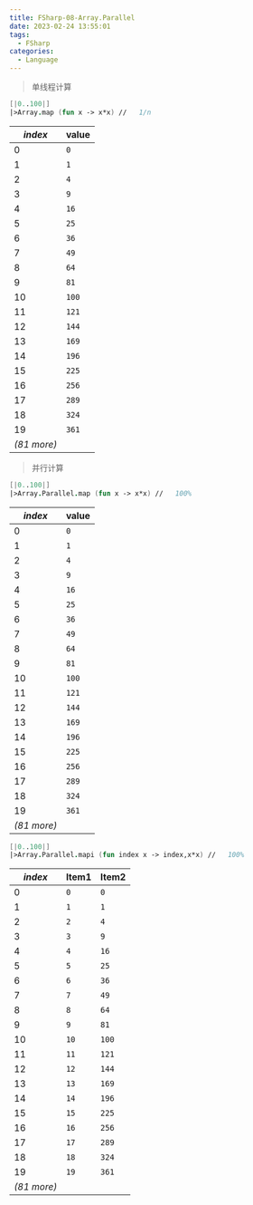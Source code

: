 ```yaml
---
title: FSharp-08-Array.Parallel
date: 2023-02-24 13:55:01
tags: 
  - FSharp
categories: 
  - Language
---
```


> 单线程计算

```fsharp
[|0..100|] 
|>Array.map (fun x -> x*x) //   1/n
```
| *index*     | value |
| ----------- | ----- |
| 0           | `0`   |
| 1           | `1`   |
| 2           | `4`   |
| 3           | `9`   |
| 4           | `16`  |
| 5           | `25`  |
| 6           | `36`  |
| 7           | `49`  |
| 8           | `64`  |
| 9           | `81`  |
| 10          | `100` |
| 11          | `121` |
| 12          | `144` |
| 13          | `169` |
| 14          | `196` |
| 15          | `225` |
| 16          | `256` |
| 17          | `289` |
| 18          | `324` |
| 19          | `361` |
| *(81 more)* |       |

> 并行计算

```fsharp
[|0..100|]
|>Array.Parallel.map (fun x -> x*x) //   100%
```
| *index*     | value |
| ----------- | ----- |
| 0           | `0`   |
| 1           | `1`   |
| 2           | `4`   |
| 3           | `9`   |
| 4           | `16`  |
| 5           | `25`  |
| 6           | `36`  |
| 7           | `49`  |
| 8           | `64`  |
| 9           | `81`  |
| 10          | `100` |
| 11          | `121` |
| 12          | `144` |
| 13          | `169` |
| 14          | `196` |
| 15          | `225` |
| 16          | `256` |
| 17          | `289` |
| 18          | `324` |
| 19          | `361` |
| *(81 more)* |       |

```fsharp
[|0..100|]
|>Array.Parallel.mapi (fun index x -> index,x*x) //   100%
```
| *index*     | Item1 | Item2 |
| ----------- | ----- | ----- |
| 0           | `0`   | `0`   |
| 1           | `1`   | `1`   |
| 2           | `2`   | `4`   |
| 3           | `3`   | `9`   |
| 4           | `4`   | `16`  |
| 5           | `5`   | `25`  |
| 6           | `6`   | `36`  |
| 7           | `7`   | `49`  |
| 8           | `8`   | `64`  |
| 9           | `9`   | `81`  |
| 10          | `10`  | `100` |
| 11          | `11`  | `121` |
| 12          | `12`  | `144` |
| 13          | `13`  | `169` |
| 14          | `14`  | `196` |
| 15          | `15`  | `225` |
| 16          | `16`  | `256` |
| 17          | `17`  | `289` |
| 18          | `18`  | `324` |
| 19          | `19`  | `361` |
| *(81 more)* |       |       |